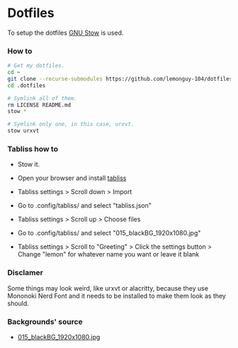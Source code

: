 # Dotfiles

To setup the dotfiles [GNU Stow](https://www.gnu.org/software/stow) is used.

### How to

```bash
# Get my dotfiles.
cd ~
git clone --recurse-submodules https://github.com/lemonguy-104/dotfiles.git ~/.dotfiles
cd .dotfiles

# Symlink all of them.
rm LICENSE README.md
stow *

# Symlink only one, in this case, urxvt.
stow urxvt
```

### Tabliss how to

- Stow it.

- Open your browser and install [tabliss](https://tabliss.io/)

- Tabliss settings > Scroll down > Import

- Go to .config/tabliss/ and select "tabliss.json"

- Tabliss settings > Scroll up > Choose files

- Go to .config/tabliss/ and select "015_blackBG_1920x1080.jpg"

- Tabliss settings > Scroll to "Greeting" > Click the settings button > Change "lemon" for whatever name you want or leave it blank

### Disclamer

Some things may look weird, like urxvt or alacritty, because they use Mononoki Nerd Font and it needs to be installed to make them look as they should.

### Backgrounds' source

- [015_blackBG_1920x1080.jpg](https://wallhaven.cc/w/dg9o7l)

